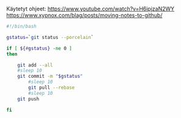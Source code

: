 Käytetyt ohjeet:
https://www.youtube.com/watch?v=H6ipjzaN2WY
https://www.xypnox.com/blag/posts/moving-notes-to-github/


```bash
#!/bin/bash

gstatus=`git status --porcelain`

if [ ${#gstatus} -ne 0 ]
then

    git add --all
    #sleep 10
    git commit -m "$gstatus"
		#sleep 10
		git pull --rebase
		#sleep 10
    git push

fi
```
